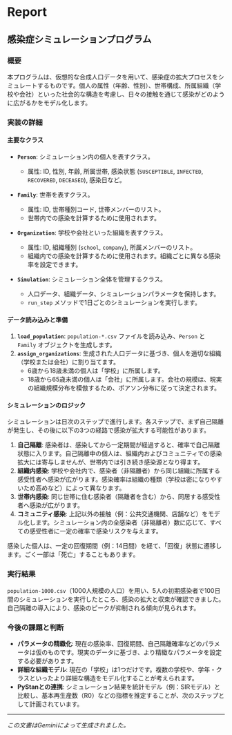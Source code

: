 # Report

## 感染症シミュレーションプログラム

### 概要

本プログラムは、仮想的な合成人口データを用いて、感染症の拡大プロセスをシミュレートするものです。個人の属性（年齢、性別）、世帯構成、所属組織（学校や会社）といった社会的な構造を考慮し、日々の接触を通じて感染がどのように広がるかをモデル化します。

### 実装の詳細

#### 主要なクラス

*   **`Person`**: シミュレーション内の個人を表すクラス。
    *   属性: ID, 性別, 年齢, 所属世帯, 感染状態 (`SUSCEPTIBLE`, `INFECTED`, `RECOVERED`, `DECEASED`), 感染日など。

*   **`Family`**: 世帯を表すクラス。
    *   属性: ID, 世帯種別コード, 世帯メンバーのリスト。
    *   世帯内での感染を計算するために使用されます。

*   **`Organization`**: 学校や会社といった組織を表すクラス。
    *   属性: ID, 組織種別 (`school`, `company`), 所属メンバーのリスト。
    *   組織内での感染を計算するために使用されます。組織ごとに異なる感染率を設定できます。

*   **`Simulation`**: シミュレーション全体を管理するクラス。
    *   人口データ、組織データ、シミュレーションパラメータを保持します。
    *   `run_step` メソッドで1日ごとのシミュレーションを実行します。

#### データ読み込みと準備

1.  **`load_population`**: `population-*.csv` ファイルを読み込み、`Person` と `Family` オブジェクトを生成します。
2.  **`assign_organizations`**: 生成された人口データに基づき、個人を適切な組織（学校または会社）に割り当てます。
    *   6歳から18歳未満の個人は「学校」に所属します。
    *   18歳から65歳未満の個人は「会社」に所属します。会社の規模は、現実の組織規模分布を模倣するため、ポアソン分布に従って決定されます。

#### シミュレーションのロジック

シミュレーションは日次のステップで進行します。各ステップで、まず自己隔離が発生し、その後に以下の3つの経路で感染が拡大する可能性があります。

1.  **自己隔離**: 感染者は、感染してから一定期間が経過すると、確率で自己隔離状態に入ります。自己隔離中の個人は、組織内およびコミュニティでの感染拡大には寄与しませんが、世帯内では引き続き感染源となり得ます。
2.  **組織内感染**: 学校や会社内で、感染者（非隔離者）から同じ組織に所属する感受性者へ感染が広がります。感染確率は組織の種類（学校は密になりやすいため高めなど）によって異なります。
3.  **世帯内感染**: 同じ世帯に住む感染者（隔離者を含む）から、同居する感受性者へ感染が広がります。
4.  **コミュニティ感染**: 上記以外の接触（例：公共交通機関、店舗など）をモデル化します。シミュレーション内の全感染者（非隔離者）数に応じて、すべての感受性者に一定の確率で感染リスクを与えます。

感染した個人は、一定の回復期間（例：14日間）を経て、「回復」状態に遷移します。ごく一部は「死亡」することもあります。

### 実行結果

`population-1000.csv`（1000人規模の人口）を用い、5人の初期感染者で100日間のシミュレーションを実行したところ、感染の拡大と収束が確認できました。自己隔離の導入により、感染のピークが抑制される傾向が見られます。

### 今後の課題と判断

*   **パラメータの精緻化**: 現在の感染率、回復期間、自己隔離確率などのパラメータは仮のものです。現実のデータに基づき、より精緻なパラメータを設定する必要があります。
*   **詳細な組織モデル**: 現在の「学校」は1つだけです。複数の学校や、学年・クラスといったより詳細な構造をモデル化することが考えられます。
*   **PyStanとの連携**: シミュレーション結果を統計モデル（例：SIRモデル）と比較し、基本再生産数（R0）などの指標を推定することが、次のステップとして計画されています。

---
*この文書はGeminiによって生成されました。*